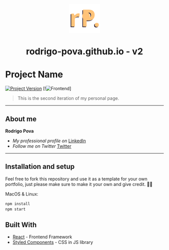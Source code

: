 <div align="center">
  <img alt="Logo" src="src/images/logo.svg" width="100" />
</div>
<h1 align="center">
  rodrigo-pova.github.io - v2
</h1>

# Project Name
[![Project Version][version-image]][version-url]
[!![Frontend][frontend-img]]

> This is the second iteration of my personal page.

---

## About me

**Rodrigo Pova** 
* *My professional profile on* [LinkedIn][linkedin-url]
* *Follow me on Twitter* [Twitter][twitter-url]

---

## Installation and setup

Feel free to fork this repository and use it as a template for your own portfolio, just please make sure to make it your own and give credit. 🙏🏼

MacOS & Linux:

```sh
npm install
npm start
```

## Built With

* [React](https://reactjs.org/) - Frontend Framework
* [Styled Components](https://styled-components.com/) - CSS in JS library

<!-- Markdown link & img dfn's -->

[linkedin-url]: https://www.linkedin.com/in/rodrigopova
[twitter-url]: https://twitter.com/povarod

[version-image]: https://img.shields.io/badge/Version-1.0.0-brightgreen?style=flat&logo=appveyor
[version-url]: https://shields.io/
[frontend-img]: https://img.shields.io/badge/frontend-react-blue?style=flat&logo=react